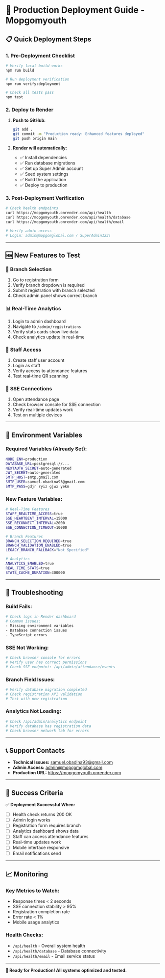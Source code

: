 # 🚀 Production Deployment Guide - Mopgomyouth

## 📋 **Quick Deployment Steps**

### 1. **Pre-Deployment Checklist**
```bash
# Verify local build works
npm run build

# Run deployment verification
npm run verify:deployment

# Check all tests pass
npm test
```

### 2. **Deploy to Render**
1. **Push to GitHub:**
   ```bash
   git add .
   git commit -m "Production ready: Enhanced features deployed"
   git push origin main
   ```

2. **Render will automatically:**
   - ✅ Install dependencies
   - ✅ Run database migrations
   - ✅ Set up Super Admin account
   - ✅ Seed system settings
   - ✅ Build the application
   - ✅ Deploy to production

### 3. **Post-Deployment Verification**
```bash
# Check health endpoints
curl https://mopgomyouth.onrender.com/api/health
curl https://mopgomyouth.onrender.com/api/health/database
curl https://mopgomyouth.onrender.com/api/health/email

# Verify admin access
# Login: admin@mopgomglobal.com / SuperAdmin123!
```

---

## 🆕 **New Features to Test**

### 🏢 **Branch Selection**
1. Go to registration form
2. Verify branch dropdown is required
3. Submit registration with branch selected
4. Check admin panel shows correct branch

### 📊 **Real-Time Analytics**
1. Login to admin dashboard
2. Navigate to `/admin/registrations`
3. Verify stats cards show live data
4. Check analytics update in real-time

### 👥 **Staff Access**
1. Create staff user account
2. Login as staff
3. Verify access to attendance features
4. Test real-time QR scanning

### 🔄 **SSE Connections**
1. Open attendance page
2. Check browser console for SSE connection
3. Verify real-time updates work
4. Test on multiple devices

---

## 🔧 **Environment Variables**

### **Required Variables (Already Set):**
```bash
NODE_ENV=production
DATABASE_URL=postgresql://...
NEXTAUTH_SECRET=auto-generated
JWT_SECRET=auto-generated
SMTP_HOST=smtp.gmail.com
SMTP_USER=samuel.obadina93@gmail.com
SMTP_PASS=gdjr ryiz gjwx yekm
```

### **New Feature Variables:**
```bash
# Real-Time Features
STAFF_REALTIME_ACCESS=true
SSE_HEARTBEAT_INTERVAL=15000
SSE_RECONNECT_INTERVAL=2000
SSE_CONNECTION_TIMEOUT=10000

# Branch Features
BRANCH_SELECTION_REQUIRED=true
BRANCH_VALIDATION_ENABLED=true
LEGACY_BRANCH_FALLBACK="Not Specified"

# Analytics
ANALYTICS_ENABLED=true
REAL_TIME_STATS=true
STATS_CACHE_DURATION=300000
```

---

## 🚨 **Troubleshooting**

### **Build Fails:**
```bash
# Check logs in Render dashboard
# Common issues:
- Missing environment variables
- Database connection issues
- TypeScript errors
```

### **SSE Not Working:**
```bash
# Check browser console for errors
# Verify user has correct permissions
# Check SSE endpoint: /api/admin/attendance/events
```

### **Branch Field Issues:**
```bash
# Verify database migration completed
# Check registration API validation
# Test with new registration
```

### **Analytics Not Loading:**
```bash
# Check /api/admin/analytics endpoint
# Verify database has registration data
# Check browser network tab for errors
```

---

## 📞 **Support Contacts**

- **Technical Issues:** samuel.obadina93@gmail.com
- **Admin Access:** admin@mopgomglobal.com
- **Production URL:** https://mopgomyouth.onrender.com

---

## 🎯 **Success Criteria**

✅ **Deployment Successful When:**
- [ ] Health check returns 200 OK
- [ ] Admin login works
- [ ] Registration form requires branch
- [ ] Analytics dashboard shows data
- [ ] Staff can access attendance features
- [ ] Real-time updates work
- [ ] Mobile interface responsive
- [ ] Email notifications send

---

## 📈 **Monitoring**

### **Key Metrics to Watch:**
- Response times < 2 seconds
- SSE connection stability > 95%
- Registration completion rate
- Error rate < 1%
- Mobile usage analytics

### **Health Checks:**
- `/api/health` - Overall system health
- `/api/health/database` - Database connectivity
- `/api/health/email` - Email service status

---

**🎉 Ready for Production! All systems optimized and tested.**
